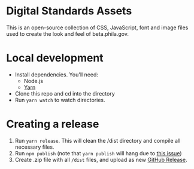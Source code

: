# Digital Standards Assets
This is an open-source collection of CSS, JavaScript, font and image files used to create the look and feel of beta.phila.gov.



# Local development
- Install dependencies. You'll need:
  - Node.js
  - [Yarn](yarnpkg.com)
- Clone this repo and cd into the directory
- Run `yarn watch` to watch directories.

# Creating a release
1. Run `yarn release`. This will clean the /dist directory and compile all necessary files.
2. Run `npm publish` (note that `yarn publish` will hang due to [this issue](https://github.com/yarnpkg/yarn/issues/1694))
3. Create .zip file with all `/dist` files, and upload as new [GitHub Release](https://github.com/CityOfPhiladelphia/standards/releases).
